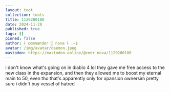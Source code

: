 ```yaml
---
layout: toot
collection: toots
title: 1120200100
date: 2024-11-20
published: true
tags: []
pinned: false
author: ⸸ commander ░ nova ⸸ :~$
avatar: /img/avatar/daemon.jpeg
mastodon: https://mastodon.online/@cmdr_nova/1120200100
---
```


i don't know what's going on in diablo 4 lol they gave me free access to the new class in the expansion, and then they allowed me to boost my eternal main to 50, even tho that's apparently only for xpansion ownersim pretty sure i didn't buy vessel of hatred
